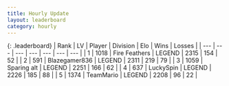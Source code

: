 ```yaml
---
title: Hourly Update
layout: leaderboard
category: hourly
---
```


{: .leaderboard}
| Rank | LV | Player | Division | Elo | Wins | Losses |
| --- | --- | --- | --- | --- | --- | --- |
| <span data-change="1">1</span> | 1018 | <span title="ID: 357425">Fire Feathers</span> | LEGEND | <span data-change="9">2315</span> | <span data-change="2">154</span> | <span data-change="0">52</span> |
| <span data-change="-1">2</span> | 591 | <span title="ID: 454722">Blazegamer836</span> | LEGEND | <span data-change="0">2311</span> | <span data-change="0">219</span> | <span data-change="0">79</span> |
| <span data-change="0">3</span> | 1059 | <span title="ID: 203132">Sparing alt</span> | LEGEND | <span data-change="0">2251</span> | <span data-change="0">166</span> | <span data-change="0">62</span> |
| <span data-change="0">4</span> | 637 | <span title="ID: 498412">LuckySpin</span> | LEGEND | <span data-change="0">2226</span> | <span data-change="0">185</span> | <span data-change="0">88</span> |
| <span data-change="0">5</span> | 1374 | <span title="ID: 164871">TeamMario</span> | LEGEND | <span data-change="-12">2208</span> | <span data-change="1">96</span> | <span data-change="1">22</span> |